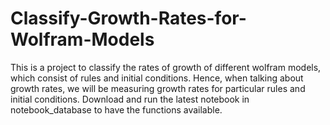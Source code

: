 # Classify-Growth-Rates-for-Wolfram-Models
This is a project to classify the rates of growth of different wolfram models, which consist of rules and initial conditions. Hence, when talking about growth rates, we will be measuring growth rates for particular rules and initial conditions.
Download and run the latest notebook in notebook_database to have the functions available.
